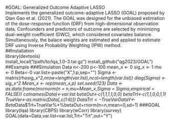 #GOAL: Generalized Outcome Adaptive LASSO  
Implements the generalized outcome-adaptive LASSO (GOAL) proposed by Qian Gao et al. (2021). The GOAL was designed for the unbiased estimation of the dose-response function (DRF) from high-dimensional observation data. Confounders and predictors of outcome are selected by minimizing dual-weight coefficient (DWC), which considered covariates balance. Simultaneously, the balace weights are estimated and applied to estimate DRF using Inverse Probability Weighting (IPW) method.  
##Installation  
library(devtools)  
install_local(“/path/to/lqa_1.0-3.tar.gz”)
install_github("qg2023/GOAL")
##Example
###Simulation Data
n<-200
p<-100
mean_x <- 0 
sig_x <- 1
rho <- 0
Beta<-0
var.list<-paste("X",1:p,sep="")
Sigma <- matrix(rho*sig_x^2,nrow=length(var.list),ncol=length(var.list)) 
diag(Sigma) <- sig_x^2
Mean_x <- rep(mean_x,p)
set.seed(123)
Data <- as.data.frame(mvrnorm(n = n,mu=Mean_x,Sigma = Sigma,empirical = FALSE))
colnames(Data)<-var.list
betaOut<-c(1,1,1,1,0,0)
betaTrt<-c(1,1,0,0,1,1)
TrueVar<-as.matrix(Data[,c(1:6)])
Data$Trt<-TrueVar%*%betaTrt+rnorm(n=n,mean=0,sd=1)
Data$Y<-Beta*Data$Trt+TrueVar%*%betaOut+rnorm(n=n,mean=0,sd=1) 
###GOAL
library(lqa)
library(CBPS)
library(wCorr)
library(survey)
GOAL(data=Data,var.list=var.list,Trt="Trt",out="Y")
